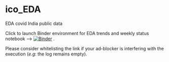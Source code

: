 # ico_EDA
EDA covid India public data

Click to launch Binder environment for EDA trends and weekly status notebook --> 
[![Binder](https://mybinder.org/badge_logo.svg)](https://mybinder.org/v2/gh/beto-Sibileau/ico_EDA/master?filepath=EDA_covid19_trends.ipynb) .

Please consider whitelisting the link if your ad-blocker is interfering with the execution (*e.g*: the log remains empty).

<!---

Click to launch Binder environment for explore sources -- > 
[![Binder](https://mybinder.org/badge_logo.svg)](https://mybinder.org/v2/gh/beto-Sibileau/ico_EDA/master?filepath=explore_sources.ipynb) .

Once Binder has been launched: Jupyter notebooks could be interactively evaluated in a temporary environment.
-->
